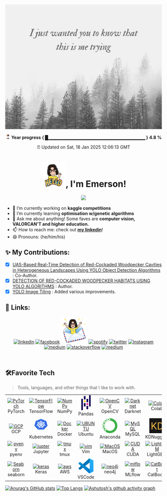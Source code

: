 <p align="center">
<a href="https://open.spotify.com/track/7kt9e9LFSpN1zQtYEl19o1?si=67b666fbca574e14"><img width="511" height="400" src="https://github.com/emersondelemmus/emersondelemmus/blob/master/img/quotable_quote_stretch.png"></a>
</p>

<p align="center">
<img src = "https://github.com/emersondelemmus/emersondelemmus/blob/master/img/hourglass-timer.gif" width="15"/> <b> Year progress { █▁▁▁▁▁▁▁▁▁▁▁▁▁▁▁▁▁▁▁▁▁▁▁▁▁▁▁▁▁ } 4.8 % </b>
</p>
<p align="center">
⏰ Updated on Sat, 18 Jan 2025 12:06:13 GMT
</p>


<h1 align="center"> <img height="80" img src="https://github.com/emersondelemmus/emersondelemmus/blob/master/img/hello.png"/>, I'm Emerson!</h1>
<p align="center">
 <img alig src = "https://github-profile-trophy.vercel.app/?username=emersondelemmus&theme=dracula" />
</p>


- 🔭 I’m currently working on **kaggle competitions**
- 🌱 I’m currently learning **optimisation w/genetic algorithms**
- 💬 Ask me about anything! Some faves are **computer vision, VALORCAN'T and higher education.** 
- 📫 How to reach me: check out [**my linkedin**](https://www.linkedin.com/in/edelemmus/)!
- 😄 Pronouns: (he/him/his)

## ✨ My Contributions:
- [X] [UAS-Based Real-Time Detection of Red-Cockaded Woodpecker Cavities in Heterogeneous Landscapes Using YOLO Object Detection Algorithms](https://www.mdpi.com/2072-4292/15/4/883) : Co-Author.
- [X] [DETECTION OF RED-COCKADED WOODPECKER HABITATS USING YOLO ALGORITHMS](https://shsu-ir.tdl.org/bitstream/handle/20.500.11875/3635/DE%20LEMMUS%20II-PRIMARY-2022.pdf?sequence=1&isAllowed=y) : Author.
- [X] [YOLO Image Tiling](https://github.com/emersondelemmus/yolo-tiling) : Added various improvements.

## :link: Links:

<p align="center">
  <a href="https://www.linkedin.com/in/edelemmus/"><img height="75" img src="https://www.vectorlogo.zone/logos/linkedin/linkedin-icon.svg" alt="linkedin"/></a>
  <a href="https://www.kaggle.com/emersondelemmus"><img height="80" img src="https://www.vectorlogo.zone/logos/kaggle/kaggle-icon.svg" alt="facebook"/></a>
  <a href="mailto:edelemmus@gmail.com"><img height="85" img src="https://github.com/emersondelemmus/emersondelemmus/blob/master/img/envelope_greeting.png" alt="email"/></a>
  <a href="https://open.spotify.com/user/12144018445"><img height="80" img src="https://www.vectorlogo.zone/logos/spotify/spotify-icon.svg" alt="spotify"/></a>
  <a href="https://twitter.com/emersondelemmus"><img height="80" img src="https://www.vectorlogo.zone/logos/twitter/twitter-tile.svg" alt="twitter"/></a>
  <a href="https://www.instagram.com/emersondelemmus/"><img height="80" img src="https://www.vectorlogo.zone/logos/instagram/instagram-icon.svg" alt="instagram"/></a>
  <a href="https://medium.com/@edelemmus"><img height="80" img src="https://img.icons8.com/color/96/000000/medium-logo.png" alt="medium"/></a>
  <a href="https://stackoverflow.com/users/8859867/emerson-a-de-lemmus-ii"><img height="80" img src="https://www.vectorlogo.zone/logos/stackoverflow/stackoverflow-tile.svg" alt="stackoverflow"/></a>
  <a href="https://www.verseoftheday.com/"><img height="85" img src="https://upload.wikimedia.org/wikipedia/commons/1/1a/Bibletime-logo.svg" alt="medium"/></a>
</p>


<br>

<h2 align="left" id="emerson-tech">🛠️Favorite Tech</h2>

> Tools, languages, and other things that I like to work with.

<table>
  <tr>
    <td align="center" width="96">
      <a href="https://pytorch.org/">
        <img src="https://www.vectorlogo.zone/logos/pytorch/pytorch-icon.svg" width="48" height="48" alt="PyTorch" />
      </a>
      <br>PyTorch
    </td>
    <td align="center" width="96">
      <a href="https://www.tensorflow.org/">
        <img src="https://www.vectorlogo.zone/logos/tensorflow/tensorflow-icon.svg" width="48" height="48" alt="TensorFlow" />
      </a>
      <br>TensorFlow
    </td>
    <td align="center" width="96">
      <a href="https://numpy.org/">
        <img src="https://www.vectorlogo.zone/logos/numpy/numpy-icon.svg" width="48" height="48" alt="NumPy" />
      </a>
      <br>NumPy
    </td>
    <td align="center" width="96">
      <a href="https://pandas.pydata.org/">
        <img src="https://github.com/devicons/devicon/blob/master/icons/pandas/pandas-original.svg" width="48" height="48" alt="Pandas" />
      </a>
      <br>Pandas
    </td>
    <td align="center" width="96">
      <a href="https://opencv.org/">
        <img src="https://www.vectorlogo.zone/logos/opencv/opencv-icon.svg" width="48" height="48" alt="OpenCV" />
      </a>
      <br>OpenCV
    </td>
    <td align="center" width="96">
      <a href="https://pjreddie.com/darknet/">
        <img src="https://pbs.twimg.com/profile_images/865698590122844160/Kg5dYKkG_400x400.jpg" width="48" height="48" alt="Darknet" />
      </a>
      <br>Darknet
    </td>
    <td align="center" width="96">
      <a href="https://colab.research.google.com/" >
        <img src="https://colab.research.google.com/img/colab_favicon_256px.png" width="48" height="48" alt="Colab" />
      </a>
      <br>Colab
    </td>
    <td align="center" width="96">
      <a href="https://roboflow.com/">
        <img src="https://pbs.twimg.com/profile_images/1426271234145325062/xIWWM_a-_400x400.jpg" width="48" height="48" alt="Roboflow" />
      </a>
      <br>Roboflow
    </td>
    <td align="center" width="96">
      <a href="https://wandb.ai/home">
        <img src="https://wandb.ai/logo.svg" width="48" height="48" alt="wabdb" />
      </a>
      <br>W&B
    </td>
  </tr>
  <tr>
    <td align="center" width="96">
      <a href="https://console.cloud.google.com/marketplace/details/click-to-deploy-images/deeplearning?pli=1" >
        <img src="https://www.vectorlogo.zone/logos/google_cloud/google_cloud-icon.svg" width="48" height="48" alt="GCP" />
      </a>
      <br>GCP
    </td>
    <td align="center" width="96">
      <a href="https://kubernetes.io/" >
        <img src="https://raw.githubusercontent.com/cncf/artwork/master/projects/kubernetes/icon/color/kubernetes-icon-color.svg" width="48" height="48" alt="Kubernetes" />
      </a>
      <br>Kubernetes
    </td>
    <td align="center"  width="96">
      <a href="https://www.docker.com/">
        <img src="https://www.vectorlogo.zone/logos/docker/docker-icon.svg" width="48" height="48" alt="Docker" />
      </a>
      <br>Docker
    </td>
    <td align="center"  width="96">
      <a href="https://ubuntu.com/">
        <img src="https://www.vectorlogo.zone/logos/ubuntu/ubuntu-icon.svg" width="48" height="48" alt="UBUNTU" />
      </a>
      <br>Ubuntu
    </td>
    <td align="center" width="96">
      <a href="https://www.anaconda.com/">
        <img src="https://github.com/devicons/devicon/blob/master/icons/anaconda/anaconda-original.svg" width="48" height="48" alt="Anaconda" />
      </a>
      <br>Anaconda
    </td>
    <td align="center"  width="96">
      <a href="https://www.mysql.com/">
        <img src="https://www.vectorlogo.zone/logos/mysql/mysql-icon.svg" width="48" height="48" alt="MySQL" />
      </a>
      <br>MySQL
    </td>
    <td align="center" width="96">
      <a href="https://www.kdnuggets.com/" >
        <img src="https://github.com/emersondelemmus/emersondelemmus/blob/master/img/KD.png" width="48" height="48" alt="KDNuggets" />
      </a>
      <br>KDNuggets
    </td>
    <td align="center" width="96">
      <a href="https://scikit-learn.org/stable/" >
        <img src="https://upload.wikimedia.org/wikipedia/commons/0/05/Scikit_learn_logo_small.svg" width="48" height="48" alt="sklearn" />
      </a>
      <br>sklearn
    </td>
    <td align="center" width="96">
      <a href="https://openai.com/" >
        <img src="https://github.com/simple-icons/simple-icons/blob/master/icons/openai.svg" width="48" height="48" alt="OpenAI" />
      </a>
      <br>OpenAI
    </td>
  </tr>
  <tr>
   <td align="center" width="96">
      <a href="https://github.com/pyenv" >
        <img src="https://avatars.githubusercontent.com/u/16530698?s=200&v=4" width="48" height="48" alt="pyenv" />
      </a>
      <br>pyenv
    </td>
   <td align="center" width="96">
      <a href="https://jupyter.org/" >
        <img src="https://www.vectorlogo.zone/logos/jupyter/jupyter-icon.svg" width="48" height="48" alt="jupter" />
      </a>
      <br>Jupyter
    </td>
   <td align="center" width="96">
      <a href="https://github.com/tmux/tmux/wiki" >
        <img src="https://vectorwiki.com/images/LWEdW__tmux.svg" width="48" height="48" alt="tmux" />
      </a>
      <br>tmux
    </td>
   <td align="center" width="96">
      <a href="https://www.vim.org/" >
        <img src="https://www.vectorlogo.zone/logos/vim/vim-icon.svg" width="48" height="48" alt="vim" />
      </a>
      <br>Vim
    </td>
   <td align="center" width="96">
      <a href="https://en.wikipedia.org/wiki/Mac_operating_systems" >
        <img src="https://upload.wikimedia.org/wikipedia/en/b/b9/MacOS_original_logo.svg" width="48" height="48" alt="MacOS" />
      </a>
      <br>MacOS
    </td>
   <td align="center" width="96">
      <a href="https://docs.nvidia.com/cuda/cuda-compiler-driver-nvcc/" >
        <img src="https://upload.wikimedia.org/wikipedia/sco/2/21/Nvidia_logo.svg" width="48" height="48" alt="CUDA" />
      </a>
      <br>CUDA
    </td>
   <td align="center" width="96">
      <a href="https://lightgbm.readthedocs.io/en/v3.3.2/" >
        <img src="https://github.com/valohai/ml-logos/blob/master/lightgbm_on_spark.svg" width="48" height="48" alt="LightGBM" />
      </a>
      <br>LightGBM
    </td>
   <td align="center" width="96">
      <a href="https://xgboost.readthedocs.io/en/stable/#" >
        <img src="https://images.opencollective.com/xgboost/3a1e64e/logo/192.png" width="48" height="48" alt="XGBoost" />
      </a>
      <br>XGBoost
    </td>
   <td align="center" width="96">
      <a href="https://ocw.mit.edu/" >
        <img src="https://www.vectorlogo.zone/logos/mitedu/mitedu-icon.svg" width="48" height="48" alt="OCW" />
      </a>
      <br>opencourseware
    </td>
  </tr>
  <tr>
  <td align="center" width="96">
      <a href="https://seaborn.pydata.org/index.html" >
        <img src="https://github.com/gilbarbara/logos/blob/main/logos/seaborn-icon.svg" width="48" height="48" alt="Seaborn" />
      </a>
      <br>seaborn
    </td>
  <td align="center" width="96">
      <a href="https://keras.io/" >
        <img src="https://upload.wikimedia.org/wikipedia/commons/a/ae/Keras_logo.svg" width="48" height="48" alt="keras" />
      </a>
      <br>Keras
    </td>
    <td align="center" width="96">
      <a href="https://aws.amazon.com/" >
        <img src="https://www.vectorlogo.zone/logos/amazon_aws/amazon_aws-icon.svg" width="48" height="48" alt="aws" />
      </a>
      <br>AWS
    </td>
    <td align="center" width="96">
      <a href="https://code.visualstudio.com/" >
        <img src="https://github.com/devicons/devicon/blob/master/icons/vscode/vscode-original.svg" width="48" height="48" alt="vscode" />
      </a>
      <br>VSCode
    </td>
    <td align="center" width="96">
      <a href="https://neo4j.com/" >
        <img src="https://www.vectorlogo.zone/logos/neo4j/neo4j-icon.svg" width="48" height="48" alt="neo4j" />
      </a>
      <br>neo4j
    </td>
     <td align="center" width="96">
      <a href="https://mlflow.org/" >
        <img src="https://avatars.githubusercontent.com/u/61449322?v=4" width="48" height="48" alt="mlflow" />
      </a>
      <br>MLflow
    </td>
    <td align="center" width="96">
      <a href="https://catboost.ai/" >
        <img src="https://upload.wikimedia.org/wikipedia/commons/c/cc/CatBoostLogo.png" width="48" height="48" alt="CatBoost" />
      </a>
      <br>CatBoost
    </td>
    <td align="center" width="96">
    <a href="https://kedro.org/" >
      <img src="https://github.com/simple-icons/simple-icons/blob/master/icons/kedro.svg" width="48" height="48" alt="kedro" />
    </a>
    <br>kedro
  </td>
</tr>
</table>

[![Anurag's GitHub stats](https://github-readme-stats.vercel.app/api?username=emersondelemmus&show_icons=true&theme=jolly)](https://github.com/anuraghazra/github-readme-stats)
[![Top Langs](https://github-readme-stats.vercel.app/api/top-langs/?username=emersondelemmus)](https://github.com/anuraghazra/github-readme-stats)
[![Ashutosh's github activity graph](https://github-readme-activity-graph.vercel.app/graph?username=emersondelemmus&theme=cottoncandy)](https://github.com/ashutosh00710/github-readme-activity-graph)


